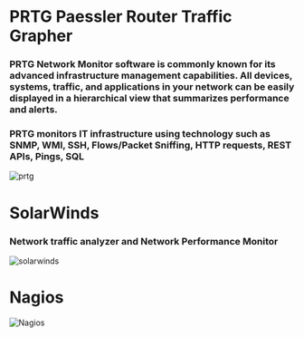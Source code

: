 #  PRTG Paessler Router Traffic Grapher
### PRTG Network Monitor software is commonly known for its advanced infrastructure management capabilities. All devices, systems, traffic, and applications in your network can be easily displayed in a hierarchical view that summarizes performance and alerts. 
### PRTG monitors IT infrastructure using technology such as SNMP, WMI, SSH, Flows/Packet Sniffing, HTTP requests, REST APIs, Pings, SQL 
![prtg](https://www.pcwdld.com/wp-content/uploads/02-Paessler-PRTG.jpg)


# SolarWinds
### Network traffic analyzer and Network Performance Monitor
![solarwinds](https://www.pcwdld.com/wp-content/uploads/app-summary2.jpg)

# Nagios
![Nagios](https://sc.filehippo.net/images/t_app-cover-l,f_auto/p/3edf64bd-9011-5d7c-a21d-d089d9e83ce0/2658127024/nagios_core-screenshot.png)
